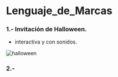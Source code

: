 # Lenguaje_de_Marcas

### 1.- Invitación de Halloween.
- interactiva y con sonidos.

![halloween](https://user-images.githubusercontent.com/74043250/140782126-63fbca81-9215-4273-a961-34b8526f1729.png)

### 2.- 
